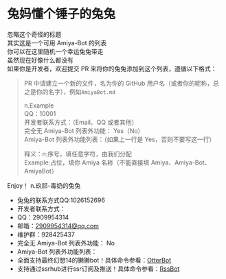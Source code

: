 # 兔妈懂个锤子的兔兔
忽略这个奇怪的标题   
其实这是一个可用 Amiya-Bot 的列表  
你可以在这里随机一个幸运兔兔带走  
虽然现在好像什么都没有   
如果你是开发者，欢迎提交 PR 来将你的兔兔添加到这个列表，遵循以下格式：
> PR 中请建立一个新的文件，名为你的 GitHub 用户名（或者你的昵称，总之是你的名字），例如`AmiyaBot.md`  
>   
> n.Example  
> QQ：10001  
> 开发者联系方式：（Email、QQ 或者其他）  
> 完全无 Amiya-Bot 列表外功能： Yes（No）  
> Amiya-Bot 列表外功能列表：（如果上一行是 Yes，否则不要写这一行）  
>   
> 释义：n:序号，填任意字符，由我们分配  
>      Example:占位，填你 Amiya 名称（不能直接填 Amiya、Amiya-Bot、AmiyaBot）  


Enjoy！
n.玖祁-毒奶的兔兔
- 兔兔的联系方式QQ:1026152696
- 开发者联系方式：
 - QQ：2909954314
 - 邮箱：2909954314@qq.com
 - 维护群：928425437
- 完全无 Amiya-Bot 列表外功能： No
- Amiya-Bot 列表外功能列表：
 - 全面支持最终幻想14的獭獭bot！具体命令参看：[OtterBot](xn--v9x.net)
 - 支持通过ssrhub进行ssr订阅及推送！具体命令参看：[RssBot](https://github.com/nitezs/RssBot)
